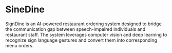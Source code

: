 # SineDine
SignDine is an AI-powered restaurant ordering system designed to bridge the communication gap between speech-impaired individuals and restaurant staff. The system leverages computer vision and deep learning to recognize sign language gestures and convert them into corresponding menu orders.
